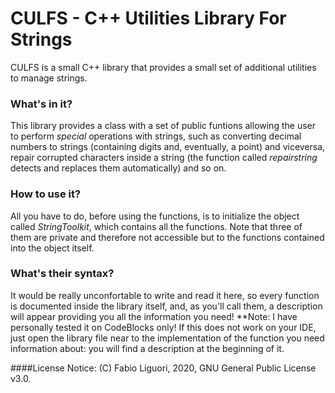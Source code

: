 # CULFS - C++ Utilities Library For Strings
CULFS is a small C++ library that provides a small set of additional utilities to manage strings.

### What's in it?
This library provides a class with a set of public funtions allowing the user to perform _special_ operations with strings, such as converting decimal numbers to strings (containing digits and, eventually, a point) and viceversa, repair corrupted characters inside a string (the function called _repairstring_ detects and replaces them automatically) and so on.

### How to use it?
All you have to do, before using the functions, is to initialize the object called _StringToolkit_, which contains all the functions. Note that three of them are private and therefore not accessible but to the functions contained into the object itself.

### What's their syntax?
It would be really unconfortable to write and read it here, so every function is documented inside the library itself, and, as you'll call them, a description will appear providing you all the information you need! **Note: I have personally tested it on CodeBlocks only! If this does not work on your IDE, just open the library file near to the implementation of the function you need information about: you will find a description at the beginning of it.

####License Notice: (C) Fabio Liguori, 2020, GNU General Public License v3.0.
